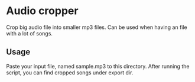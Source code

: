 # Audio cropper
Crop big audio file into smaller mp3 files.
Can be used when having an file with a lot of songs.

## Usage
Paste your input file, named sample.mp3 to this directory. After running the
script, you can find cropped songs under export dir.
